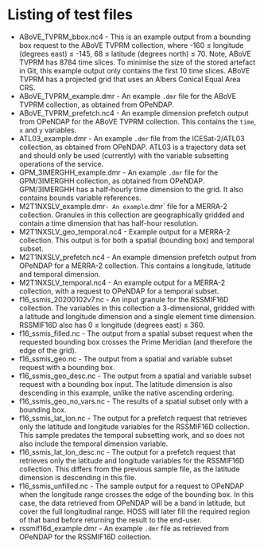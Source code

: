 # Listing of test files

* ABoVE_TVPRM_bbox.nc4 - This is an example output from a bounding box request
  to the ABoVE TVPRM collection, where -160 ≤ longitude (degrees east) ≤ -145,
  68 ≤ latitude (degrees north) ≤ 70. Note, ABoVE TVPRM has 8784 time slices.
  To minimise the size of the stored artefact in Git, this example output only
  contains the first 10 time slices. ABoVE TVPRM has a projected grid that uses
  an Albers Conical Equal Area CRS.
* ABoVE_TVPRM_example.dmr - An example `.dmr` file for the ABoVE TVPRM
  collection, as obtained from OPeNDAP.
* ABoVE_TVPRM_prefetch.nc4 - An example dimension prefetch output from OPeNDAP
  for the ABoVE TVPRM collection. This contains the `time`, `x` and `y`
  variables.
* ATL03_example.dmr - An example `.dmr` file from the ICESat-2/ATL03 collection,
  as obtained from OPeNDAP. ATL03 is a trajectory data set and should only be
  used (currently) with the variable subsetting operations of the service.
* GPM_3IMERGHH_example.dmr - An example `.dmr` file for the GPM/3IMERGHH
  collection, as obtained from OPeNDAP. GPM/3IMERGHH has a half-hourly time
  dimension to the grid. It also contains bounds variable references.
* M2T1NXSLV_example.dmr` - An example `.dmr` file for a MERRA-2 collection.
  Granules in this collection are geographically gridded and contain a time
  dimension that has half-hour resolution.
* M2T1NXSLV_geo_temporal.nc4 - Example output for a MERRA-2 collection. This
  output is for both a spatial (bounding box) and temporal subset.
* M2T1NXSLV_prefetch.nc4 - An example dimension prefetch output from OPeNDAP
  for a MERRA-2 collection. This contains a longitude, latitude and temporal
  dimension.
* M2T1NXSLV_temporal.nc4 - An example output for a MERRA-2 collection, with a
  request to OPeNDAP for a temporal subset.
* f16_ssmis_20200102v7.nc - An input granule for the RSSMIF16D collection. The
  variables in this collection a 3-dimensional, gridded with a latitude and
  longitude dimension and a single element time dimension. RSSMIF16D also has
  0 ≤ longitude (degrees east) ≤ 360.
* f16_ssmis_filled.nc - The output from a spatial subset request when the
  requested bounding box crosses the Prime Meridian (and therefore the edge of
  the grid).
* f16_ssmis_geo.nc - The output from a spatial and variable subset request with
  a bounding box.
* f16_ssmis_geo_desc.nc - The output from a spatial and variable subset request
  with a bounding box input. The latitude dimension is also descending in this
  example, unlike the native ascending ordering.
* f16_ssmis_geo_no_vars.nc - The results of a spatial subset only with a
  bounding box.
* f16_ssmis_lat_lon.nc - The output for a prefetch request that retrieves only
  the latitude and longitude variables for the RSSMIF16D collection. This
  sample predates the temporal subsetting work, and so does not also include
  the temporal dimension variable.
* f16_ssmis_lat_lon_desc.nc - The output for a prefetch request that retrieves
  only the latitude and longitude variables for the RSSMIF16D collection. This
  differs from the previous sample file, as the latitude dimension is descending
  in this file.
* f16_ssmis_unfilled.nc - The sample output for a request to OPeNDAP when the
  longitude range crosses the edge of the bounding box. In this case, the data
  retrieved from OPeNDAP will be a band in latitude, but cover the full
  longitudinal range. HOSS will later fill the required region of that band
  before returning the result to the end-user.
* rssmif16d_example.dmr - An example `.dmr` file as retrieved from OPeNDAP for
  the RSSMIF16D collection.
